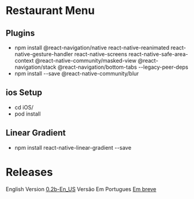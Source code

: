 # Restaurant Menu

## Plugins

- npm install @react-navigation/native react-native-reanimated react-native-gesture-handler react-native-screens react-native-safe-area-context @react-native-community/masked-view @react-navigation/stack @react-navigation/bottom-tabs --legacy-peer-deps
- npm install --save @react-native-community/blur

## ios Setup

- cd iOS/
- pod install

## Linear Gradient

- npm install react-native-linear-gradient --save

# Releases
English Version [0.2b-En_US](https://github.com/felipemartins210/Restaurant-Menu-App/releases/tag/0.2b-En_US)
Versão Em Portugues [Em breve](#)
